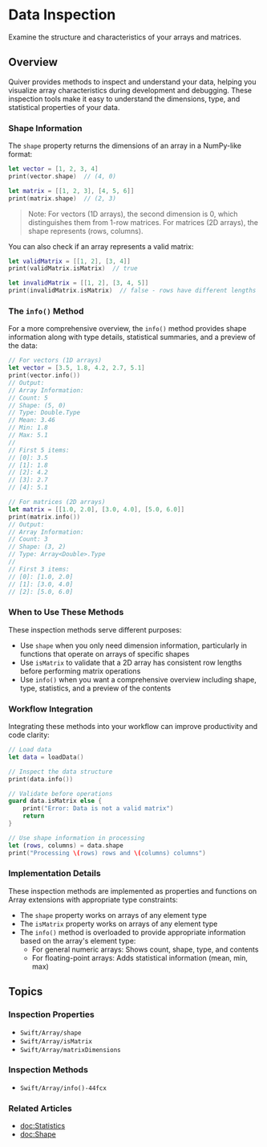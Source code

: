 # Data Inspection

Examine the structure and characteristics of your arrays and matrices.

## Overview

Quiver provides methods to inspect and understand your data, helping you visualize array characteristics during development and debugging. These inspection tools make it easy to understand the dimensions, type, and statistical properties of your data.

### Shape Information

The `shape` property returns the dimensions of an array in a NumPy-like format:

```swift
let vector = [1, 2, 3, 4]
print(vector.shape)  // (4, 0)

let matrix = [[1, 2, 3], [4, 5, 6]]
print(matrix.shape)  // (2, 3)
```

> Note: For vectors (1D arrays), the second dimension is 0, which distinguishes them from 1-row matrices. For matrices (2D arrays), the shape represents (rows, columns).

You can also check if an array represents a valid matrix:

```swift
let validMatrix = [[1, 2], [3, 4]]
print(validMatrix.isMatrix)  // true

let invalidMatrix = [[1, 2], [3, 4, 5]]
print(invalidMatrix.isMatrix)  // false - rows have different lengths
```

### The `info()` Method

For a more comprehensive overview, the `info()` method provides shape information along with type details, statistical summaries, and a preview of the data:

```swift
// For vectors (1D arrays)
let vector = [3.5, 1.8, 4.2, 2.7, 5.1]
print(vector.info())
// Output:
// Array Information:
// Count: 5
// Shape: (5, 0)
// Type: Double.Type
// Mean: 3.46
// Min: 1.8
// Max: 5.1
//
// First 5 items:
// [0]: 3.5
// [1]: 1.8
// [2]: 4.2
// [3]: 2.7
// [4]: 5.1

// For matrices (2D arrays)
let matrix = [[1.0, 2.0], [3.0, 4.0], [5.0, 6.0]]
print(matrix.info())
// Output:
// Array Information:
// Count: 3
// Shape: (3, 2)
// Type: Array<Double>.Type
//
// First 3 items:
// [0]: [1.0, 2.0]
// [1]: [3.0, 4.0]
// [2]: [5.0, 6.0]
```

### When to Use These Methods

These inspection methods serve different purposes:

- Use `shape` when you only need dimension information, particularly in functions that operate on arrays of specific shapes
- Use `isMatrix` to validate that a 2D array has consistent row lengths before performing matrix operations
- Use `info()` when you want a comprehensive overview including shape, type, statistics, and a preview of the contents

### Workflow Integration

Integrating these methods into your workflow can improve productivity and code clarity:

```swift
// Load data
let data = loadData()

// Inspect the data structure
print(data.info())

// Validate before operations
guard data.isMatrix else {
    print("Error: Data is not a valid matrix")
    return
}

// Use shape information in processing
let (rows, columns) = data.shape
print("Processing \(rows) rows and \(columns) columns")
```

### Implementation Details

These inspection methods are implemented as properties and functions on Array extensions with appropriate type constraints:

- The `shape` property works on arrays of any element type
- The `isMatrix` property works on arrays of any element type
- The `info()` method is overloaded to provide appropriate information based on the array's element type:
  - For general numeric arrays: Shows count, shape, type, and contents
  - For floating-point arrays: Adds statistical information (mean, min, max)

## Topics

### Inspection Properties
- ``Swift/Array/shape``
- ``Swift/Array/isMatrix``
- ``Swift/Array/matrixDimensions``

### Inspection Methods
- ``Swift/Array/info()-44fcx``

### Related Articles
- <doc:Statistics>
- <doc:Shape>
```
